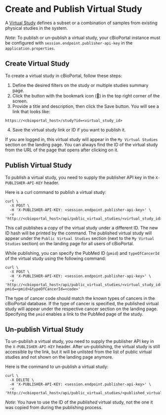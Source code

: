 # Create and Publish Virtual Study

A [Virtual Study](./user-guide/faq.md#what-is-a-virtual-study) defines a subset or a combination of samples from existing physical studies in the system.

*Note*: To publish or un-publish a virtual study, your cBioPortal instance must be configured with  `session.endpoint.publisher-api-key` in the `application.properties`.

## Create Virtual Study

To create a virtual study in cBioPortal, follow these steps:

1. Define the desired filters on the study or multiple studies summary page.
2. Click the button with the bookmark icon () in the top right corner of the screen.
3. Provide a title and description, then click the Save button. You will see a link that looks like:

```
https://<cbioportal_host>/study?id=<virtual_study_id>
```

4. Save the virtual study link or ID if you want to publish it.

If you are logged in, this virtual study will appear in the `My Virtual Studies` section on the landing page.
You can always find the ID of the virtual study from the URL of the page that opens after clicking on it.

## Publish Virtual Study

To publish a virtual study, you need to supply the publisher API key in the `X-PUBLISHER-API-KEY` header.

Here is a curl command to publish a virtual study:
```shell
curl \
  -X POST \
  -H 'X-PUBLISHER-API-KEY: <session.endpoint.publisher-api-key>' \
  -v 'http://<cbioportal_host>/api/public_virtual_studies/<virtual_study_id>'
```
This call publishes a *copy* of the virtual study under a different ID.
The new ID hash will be printed by the command.
The published virtual study will appear under the `Public Virtual Studies` section (next to the `My Virtual Studies` section) on the landing page for all users of cBioPortal.

While publishing, you can specify the PubMed ID (`pmid`) and `typeOfCancerId` of the virtual study using the following command:
```shell
curl \
  -X POST \
  -H 'X-PUBLISHER-API-KEY: <session.endpoint.publisher-api-key>' \
  -v 'http://<cbioportal_host>/api/public_virtual_studies/<virtual_study_id>?pmid=<pmid>&typeOfCancerId=<code>'
```

The type of cancer code should match the known types of cancers in the cBioPortal database.
If the type of cancer is specified, the published virtual study will appear under the respective cancer section on the landing page.
Specifying the `pmid` enables a link to the PubMed page of the study.

## Un-publish Virtual Study

To un-publish a virtual study, you need to supply the publisher API key in the `X-PUBLISHER-API-KEY` header.
After un-publishing, the virtual study is still accessible by the link, but it will be unlisted from the list of public virtual studies and not shown on the landing page anymore.

Here is the command to un-publish a virtual study:
```shell
curl \
  -X DELETE \
  -H 'X-PUBLISHER-API-KEY: <session.endpoint.publisher-api-key>' \
  -v 'http://<cbioportal_host>/api/public_virtual_studies/<published_virtual_study_id>'
```

*Note*: You have to use the ID of the *published* virtual study, not the one it was copied from during the publishing process.